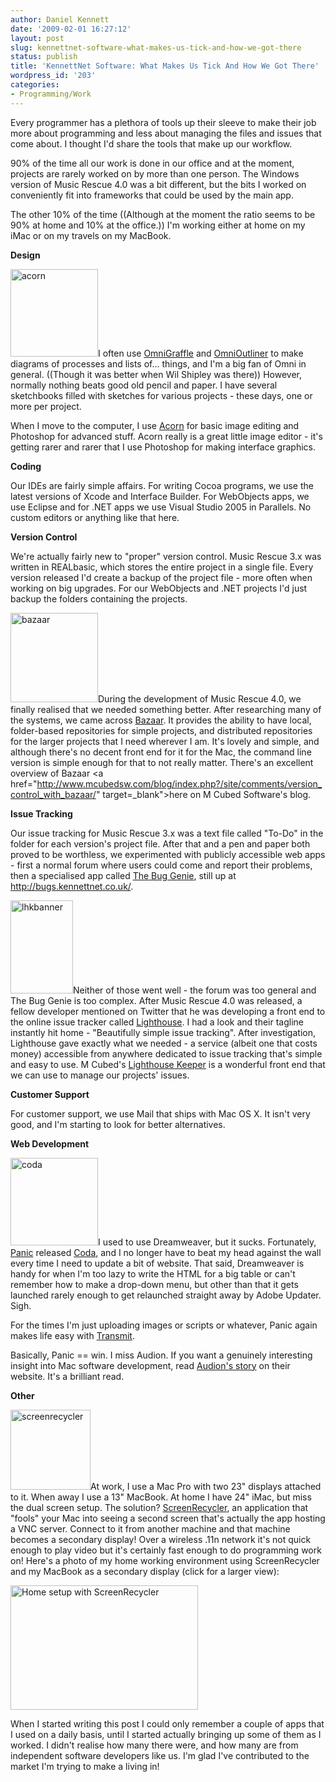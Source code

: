 ```yaml
---
author: Daniel Kennett
date: '2009-02-01 16:27:12'
layout: post
slug: kennettnet-software-what-makes-us-tick-and-how-we-got-there
status: publish
title: 'KennettNet Software: What Makes Us Tick And How We Got There'
wordpress_id: '203'
categories:
- Programming/Work
---
```


Every programmer has a plethora of tools up their sleeve to make their job more about programming and less about managing the files and issues that come about. I thought I'd share the tools that make up our workflow.

90% of the time all our work is done in our office and at the moment, projects are rarely worked on by more than one person. The Windows version of Music Rescue 4.0 was a bit different, but the bits I worked on conveniently fit into frameworks that could be used by the main app. 

The other 10%  of the time ((Although at the moment the ratio seems to be 90% at home and 10% at the office.)) I'm working either at home on my iMac or on my travels on my MacBook.

<strong>Design</strong>

<img src="http://ikennd.ac/pictures/for_posts/2009/02/acorn.png" alt="acorn" title="acorn" width="140" height="140" class="alignright size-full wp-image-216" />I often use <a href="http://www.omnigroup.com/applications/omnigraffle/" target="_blank">OmniGraffle</a> and <a href="http://www.omnigroup.com/applications/omninoutliner/" target="_blank">OmniOutliner</a> to make diagrams of processes and lists of... things, and I'm a big fan of Omni in general. ((Though it was better when Wil Shipley was there)) However, normally nothing beats good old pencil and paper. I have several sketchbooks filled with sketches for various projects - these days, one or more per project. 

When I move to the computer, I use <a href="http://flyingmeat.com/acorn/" target="_blank">Acorn</a> for basic image editing and Photoshop for advanced stuff. Acorn really is a great little image editor - it's getting rarer and rarer that I use Photoshop for making interface graphics. 

<!--more-->

<strong>Coding</strong>

Our IDEs are fairly simple affairs. For writing Cocoa programs, we use the latest versions of Xcode and Interface Builder. For WebObjects apps, we use Eclipse and for .NET apps we use Visual Studio 2005 in Parallels. No custom editors or anything like that here.

<strong>Version Control</strong>

We're actually fairly new to "proper" version control. Music Rescue 3.x was written in REALbasic, which stores the entire project in a single file. Every version released I'd create a backup of the project file - more often when working on big upgrades. For our WebObjects and .NET projects I'd just backup the folders containing the projects. 

<img src="http://ikennd.ac/pictures/for_posts/2009/02/bazaar.png" alt="bazaar" title="bazaar" width="140" height="143" class="alignright size-full wp-image-214" />During the development of Music Rescue 4.0, we finally realised that we needed something better. After researching many of the systems, we came across <a href="http://bazaar-vcs.org/" target="blank">Bazaar</a>. It provides the ability to have local, folder-based repositories for simple projects, and distributed repositories for the larger projects that I need wherever I am. It's lovely and simple, and although there's no decent front end for it for the Mac, the command line version is simple enough for that to not really matter. There's an excellent overview of Bazaar <a href="http://www.mcubedsw.com/blog/index.php?/site/comments/version_control_with_bazaar/" target=_blank">here</a> on M Cubed Software's blog.

<strong>Issue Tracking</strong>

Our issue tracking for Music Rescue 3.x was a text file called "To-Do" in the folder for each version's project file. After that and a pen and paper both proved to be worthless, we experimented with publicly accessible web apps - first a normal forum where users could come and report their problems, then a specialised app called <a href="http://www.thebuggenie.com/" target="_blank">The Bug Genie</a>, still up at <a href="http://bugs.kennettnet.co.uk/" target="_blank">http://bugs.kennettnet.co.uk/</a>.

<img src="http://ikennd.ac/pictures/for_posts/2009/02/lhkbanner.png" alt="lhkbanner" title="lhkbanner" width="100" height="149" class="alignright size-full wp-image-209" />Neither of those went well - the forum was too general and The Bug Genie is too complex. After Music Rescue 4.0 was released, a fellow developer mentioned on Twitter that he was developing a front end to the online issue tracker called <a href="http://www.lighthouseapp.com/" target="_blank">Lighthouse</a>. I had a look and their tagline instantly hit home - "Beautifully simple issue tracking". After investigation, Lighthouse gave exactly what we needed - a service (albeit one that costs money) accessible from anywhere dedicated to issue tracking that's simple and easy to use. M Cubed's <a href="http://www.mcubedsw.com/software/lighthousekeeper" target="_blank">Lighthouse Keeper</a> is a wonderful front end that we can use to manage our projects' issues. 

<strong>Customer Support</strong>

For customer support, we use Mail that ships with Mac OS X. It isn't very good, and I'm starting to look for better alternatives.

<strong>Web Development</strong>

<img src="http://ikennd.ac/pictures/for_posts/2009/02/coda.png" alt="coda" title="coda" width="140" height="140" class="alignright size-full wp-image-217" />I used to use Dreamweaver, but it sucks. Fortunately, <a href="http://www.panic.com/" target="_blank">Panic</a> released <a href="http://www.panic.com/coda/" target="_blank">Coda</a>, and I no longer have to beat my head against the wall every time I need to update a bit of website. That said, Dreamweaver is handy for when I'm too lazy to write the HTML for a big table or can't remember how to make a drop-down menu, but other than that it gets launched rarely enough to get relaunched straight away by Adobe Updater. Sigh.

For the times I'm just uploading images or scripts or whatever, Panic again makes life easy with <a href="http://www.panic.com/transmit/" target="_blank">Transmit</a>. 

Basically, Panic == win. I miss Audion. If you want a genuinely interesting insight into Mac software development, read <a href="http://www.panic.com/extras/audionstory/" target="_blank">Audion's story</a> on their website. It's a brilliant read.

<strong>Other</strong>

<img src="http://ikennd.ac/pictures/for_posts/2009/02/screenrecycler.png" alt="screenrecycler" title="screenrecycler" width="128" height="128" class="alignright size-full wp-image-221" />At work, I use a Mac Pro with two 23" displays attached to it. When away I use a 13" MacBook. At home I have  24" iMac, but miss the dual screen setup. The solution? <a href="http://www.screenrecycler.com/" target="_blank">ScreenRecycler</a>, an application that "fools" your Mac into seeing a second screen that's actually the app hosting a VNC server. Connect to it from another machine and that machine becomes a secondary display! Over a wireless .11n network it's not quick enough to play video but it's certainly fast enough to do programming work on! Here's a photo of my home working environment using ScreenRecycler and my MacBook as a secondary display (click for a larger view):

<a href="http://ikennd.ac/pictures/for_posts/2009/02/img_4470-1024x680.jpg"><img src="http://ikennd.ac/pictures/for_posts/2009/02/img_4470-300x199.jpg" alt="Home setup with ScreenRecycler" title="Home setup with ScreenRecycler" width="300" height="199" class="aligncenter size-large wp-image-204" /></a>

When I started writing this post I could only remember a couple of apps that I used on a daily basis, until I started actually bringing up some of them as I worked. I didn't realise how many there were, and how many are from independent software developers like us. I'm glad I've contributed to the market I'm trying to make a living in!